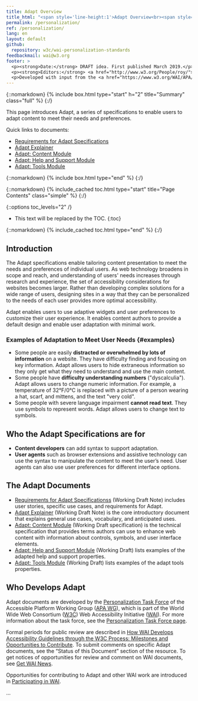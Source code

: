 ```yaml
---
title: Adapt Overview
title_html: "<span style='line-height:1'>Adapt Overview<br><span style='font-style: italic; font-size: 0.5em'>[or maybe]</span><br>Adapt Specifications Overview<br><span style='font-style: italic; font-size: 0.5em'>[rough draft of how renaming 'personalization' to 'Adapt specifications' might work &mdash; old notes: <a href='https://github.com/w3c/wai-personalization-standards/issues/7'>'branding'</a>]</span></span>"
permalink: /personalization/
ref: /personalization/
lang: en
layout: default
github:
  repository: w3c/wai-personalization-standards
feedbackmail: wai@w3.org
footer: >
  <p><strong>Date:</strong> DRAFT idea. First published March 2019.</p>
  <p><strong>Editors:</strong> <a href="http://www.w3.org/People/roy/">Ruoxi Ran</a>, <a href="http://www.w3.org/People/cooper/">Michael Cooper</a>, and <a href="http://www.w3.org/People/Shawn/">Shawn Lawton Henry</a>.</p>
  <p>Developed with input from the <a href="https://www.w3.org/WAI/APA/task-forces/personalization/">Personalization Task Force</a>.<p>
---
```


{::nomarkdown}
{% include box.html type="start" h="2" title="Summary" class="full" %}
{:/}

This page introduces Adapt, a series of specifications to enable users to adapt content to meet their needs and preferences.

Quick links to documents:
* [Requirements for Adapt Specifications](https://www.w3.org/TR/personalization-semantics-requirements-1.0/)
* [Adapt Explainer](https://www.w3.org/TR/personalization-semantics-1.0/)
* [Adapt: Content Module](https://www.w3.org/TR/personalization-semantics-content-1.0/)
* [Adapt: Help and Support Module](https://www.w3.org/TR/personalization-semantics-help-1.0/)
* [Adapt: Tools Module](https://www.w3.org/TR/personalization-semantics-tools-1.0/)

{::nomarkdown}
{% include box.html type="end" %}
{:/}

{::nomarkdown}
{% include_cached toc.html type="start" title="Page Contents" class="simple" %}
{:/}

{::options toc_levels="2" /}

-   This text will be replaced by the TOC.
{:toc}

{::nomarkdown}
{% include_cached toc.html type="end" %}
{:/}
 
## Introduction
The Adapt specifications enable tailoring  content presentation to meet the needs and preferences of individual users. As web technology broadens in scope and reach, and understanding of users' needs increases through research and experience, the set of accessibility considerations for websites becomes larger. Rather than developing complex solutions for a wide range of users, designing sites in a way that they can be personalized to the needs of each user provides more optimal accessibility.

Adapt enables users to use adaptive widgets and user preferences to customize their user experience. It enables content authors to provide a default design and enable user adaptation with minimal work.

### Examples of Adaptation to Meet User Needs {#examples}

* Some people are easily **distracted or overwhelmed by lots of information** on a website. They have difficulty finding and focusing on key information. Adapt allows users to hide extraneous information so they only get what they need to understand and use the main content.
* Some people have **difficulty understanding numbers** ("dyscalculia"). Adapt allows users to change numeric information. For example, a temperature of 32&deg;F/0&deg;C is replaced with a picture of a person wearing a hat, scarf, and mittens, and the text "very cold".
* Some people with severe language impairment **cannot read text**. They use symbols to represent words. Adapt allows users to change text to symbols.

## Who the Adapt Specifications are for
* **Content developers** can add syntax to support adaptation. 
* **User agents** such as browser extensions and assistive technology can use the syntax to manipulate the content to meet the user’s need. User agents can also use user preferences for different interface options.

## The Adapt Documents
* [Requirements for Adapt Specificationss](https://www.w3.org/TR/personalization-semantics-requirements-1.0/) (Working Draft Note) includes user stories, specific use cases, and requirements for Adapt.
* [Adapt Explainer](https://www.w3.org/TR/personalization-semantics-1.0/) (Working Draft Note) is the core introductory document that explains general use cases, vocabulary, and anticipated uses.
* [Adapt: Content Module](https://www.w3.org/TR/personalization-semantics-content-1.0/) (Working Draft specification) is the technical specification that provides terms authors can use to enhance web content with information about controls, symbols, and user interface elements.
* [Adapt: Help and Support Module](https://www.w3.org/TR/personalization-semantics-help-1.0/) (Working Draft) lists examples of the adapted help and support properties.
* [Adapt: Tools Module](https://www.w3.org/TR/personalization-semantics-tools-1.0/) (Working Draft) lists examples of the adapt tools properties.

## Who Develops Adapt
Adapt documents are developed by the [Personalization Task Force](https://www.w3.org/WAI/APA/task-forces/personalization/) of the Accessible Platform Working Group ([APA WG](https://www.w3.org/WAI/APA/)), which is part of the World Wide Web Consortium ([W3C](http://www.w3.org/)) Web Accessibility Initiative ([WAI](http://www.w3.org/WAI/)). For more information about the task force, see the [Personalization Task Force page](https://www.w3.org/WAI/APA/task-forces/personalization/).

Formal periods for public review are described in [How WAI Develops Accessibility Guidelines through the W3C Process: Milestones and Opportunities to Contribute](http://www.w3.org/WAI/intro/w3c-process). To submit comments on specific Adapt documents, see the “Status of this Document” section of the resource. To get notices of opportunities for review and comment on WAI documents, see [Get WAI News](https://www.w3.org/WAI/news/subscribe/).

Opportunities for contributing to Adapt and other WAI work are introduced in [Participating in WAI](https://www.w3.org/WAI/about/participating/).
  
  ...
